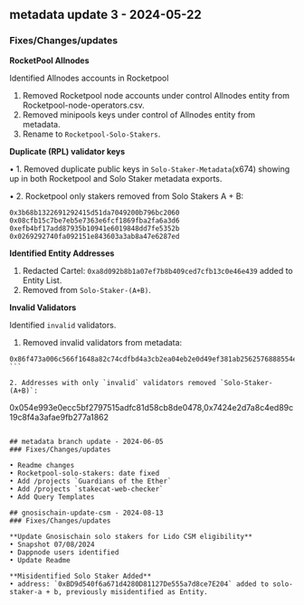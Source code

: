 
## metadata update 3 - 2024-05-22
### Fixes/Changes/updates

**RocketPool Allnodes**

Identified Allnodes accounts in Rocketpool

1. Removed Rocketpool node accounts under control Allnodes entity from Rocketpool-node-operators.csv.
2. Removed minipools keys under control of Allnodes entity from metadata.
3. Rename to `Rocketpool-Solo-Stakers`.

**Duplicate (RPL) validator keys**

• 1. Removed duplicate public keys in `Solo-Staker-Metadata`(x674) showing up in both Rocketpool and Solo Staker metadata exports.

• 2. Rocketpool only stakers removed from Solo Stakers A + B:

```
0x3b68b1322691292415d51da7049200b796bc2060
0x08cfb15c7be7eb5e7363e6fcf1869fba2fa6a3d6
0xefb4bf17add87935b10941e6019848dd7fe5352b
0x0269292740fa092151e843603a3ab8a47e6287ed
```

**Identified Entity Addresses**

1. Redacted Cartel: `0xa8d092b8b1a07ef7b8b409ced7cfb13c0e46e439` added to Entity List.
2. Removed from `Solo-Staker-(A+B)`.

**Invalid Validators**

Identified `invalid` validators.

1. Removed invalid validators from metadata: 

```
0x86f473a006c566f1648a82c74cdfbd4a3cb2ea04eb2e0d49ef381ab2562576888554ef3d39e56996f24c804abb489600,0xac424d8a3e6ce38eb22109125357324a1c44ecad7a330a3d3deff91e68f4b567ba38c065d2cf852ef050d21705e5dfcb,0x918f080ca717afed4966901794ad8222ca618b523bbd3ce94be4a1240aa69d9be20f884950214a3cafa0404ce41213e1,0x8c69edd7a8e8da5330787952a1ad5075516e6fd4bda1586d62dd64701f7628d5229eb7f929017dea9ae6995f9c69ef5e
``` 

2. Addresses with only `invalid` validators removed `Solo-Staker-(A+B)`:

```
0x054e993e0ecc5bf2797515adfc81d58cb8de0478,0x7424e2d7a8c4ed89c19c8f4a3afae9fb277a1862
```

## metadata branch update - 2024-06-05
### Fixes/Changes/updates

• Readme changes
• Rocketpool-solo-stakers: date fixed 
• Add /projects `Guardians of the Ether`
• Add /projects `stakecat-web-checker`
• Add Query Templates

## gnosischain-update-csm - 2024-08-13
### Fixes/Changes/updates

**Update Gnosischain solo stakers for Lido CSM eligibility** 
• Snapshot 07/08/2024
• Dappnode users identified
• Update Readme

**Misidentified Solo Staker Added**
• address: `0xBD9d540f6a671d4280D81127De555a7d8ce7E204` added to solo-staker-a + b, previously misidentified as Entity.
